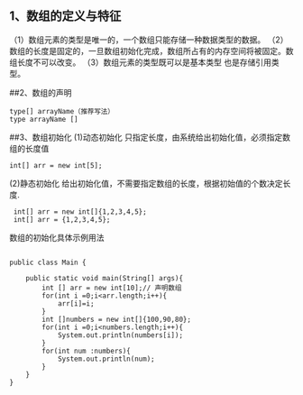 ## 1、数组的定义与特征
（1）数组元素的类型是唯一的，一个数组只能存储一种数据类型的数据。
（2）数组的长度是固定的，一旦数组初始化完成，数组所占有的内存空间将被固定。数组长度不可以改变。
（3）数组元素的类型既可以是基本类型 也是存储引用类型。

##2、数组的声明
```
type[] arrayName（推荐写法）
type arrayName []
```
##3、数组初始化
 (1)动态初始化 只指定长度，由系统给出初始化值，必须指定数组的长度值
```
int[] arr = new int[5]; 
```	
 (2)静态初始化 给出初始化值，不需要指定数组的长度，根据初始值的个数决定长度.
```	
 int[] arr = new int[]{1,2,3,4,5}; 
 int[] arr = {1,2,3,4,5};
```
数组的初始化具体示例用法
```

public class Main {

    public static void main(String[] args){
        int [] arr = new int[10];// 声明数组
        for(int i =0;i<arr.length;i++){
            arr[i]=i;
        }
        int []numbers = new int[]{100,90,80};
        for(int i =0;i<numbers.length;i++){
            System.out.println(numbers[i]);
        }
        for(int num :numbers){
            System.out.println(num);
        }
    }
}
```
